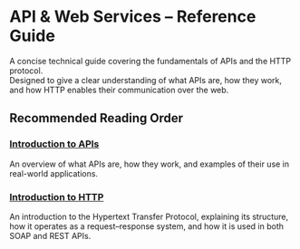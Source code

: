 # API & Web Services – Reference Guide

A concise technical guide covering the fundamentals of APIs and the HTTP protocol.  
Designed to give a clear understanding of what APIs are, how they work, and how HTTP enables their communication over the web.

## Recommended Reading Order

### [Introduction to APIs](API.md)
An overview of what APIs are, how they work, and examples of their use in real-world applications.

### [Introduction to HTTP](HTTP_intro.md)
An introduction to the Hypertext Transfer Protocol, explaining its structure, how it operates as a request–response system, and how it is used in both SOAP and REST APIs.
